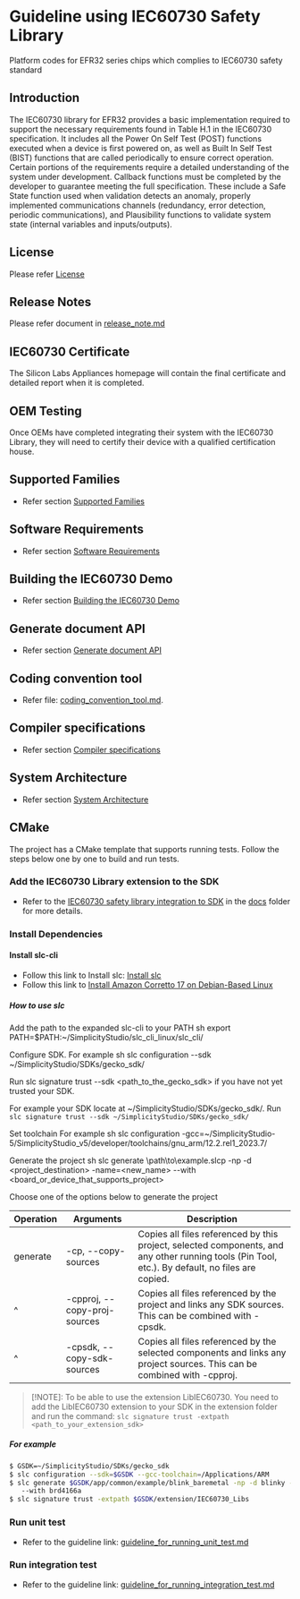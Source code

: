 # Guideline using IEC60730 Safety Library

Platform codes for EFR32 series chips which complies to IEC60730 safety standard

## Introduction
The IEC60730 library for EFR32 provides a basic implementation required to support the necessary requirements found in Table H.1 in the IEC60730 specification. It includes all the Power On Self Test (POST) functions executed when a device is first powered on, as well as Built In Self Test (BIST) functions that are called periodically to ensure correct operation. Certain portions of the requirements require a detailed understanding of the system under development. Callback functions must be completed by the developer to guarantee meeting the full specification. These include a Safe State function used when validation detects an anomaly, properly implemented communications channels (redundancy, error detection, periodic communications), and Plausibility functions to validate system state (internal variables and inputs/outputs).

## License

Please refer [License](../LICENSE.md)

## Release Notes

Please refer document in [release_note.md](./release_note.md)

## IEC60730 Certificate

The Silicon Labs Appliances homepage will contain the final certificate and detailed report when it is completed.

## OEM Testing

Once OEMs have completed integrating their system with the IEC60730 Library, they will need to certify their device with a qualified certification house.

## Supported Families

- Refer section [Supported Families](./html/EFR32_IEC60730_Libraries/group__efr32__iec60730.html)

## Software Requirements

- Refer section [Software Requirements](./html/EFR32_IEC60730_Libraries/group__efr32__iec60730.html)

## Building the IEC60730 Demo

- Refer section [Building the IEC60730 Demo](./html/EFR32_IEC60730_Libraries/group__efr32__iec60730.html)

## Generate document API

- Refer section [Generate document API](./html/EFR32_IEC60730_Libraries/group__efr32__iec60730.html)

## Coding convention tool

- Refer file: [coding_convention_tool.md](./coding_convention_tool.md).

## Compiler specifications

- Refer section [Compiler specifications](./html/EFR32_IEC60730_Libraries/group__efr32__iec60730.html)

## System Architecture

- Refer section [System Architecture](./html/EFR32_IEC60730_Libraries/group__efr32__iec60730.html)

## CMake

The project has a CMake template that supports running tests. Follow the steps below one by one to build and run tests.

### Add the IEC60730 Library extension to the SDK

- Refer to the [IEC60730 safety library integration to SDK](./iec60730_safety_library_integration_to_sdk.md) in the [docs]() folder for more details.

### Install Dependencies

#### Install slc-cli

- Follow this link to Install slc: [Install slc](https://docs.silabs.com/simplicity-studio-5-users-guide/latest/ss-5-users-guide-tools-slc-cli/02-installation)
- Follow this link to [Install Amazon Corretto 17 on Debian-Based Linux](https://docs.aws.amazon.com/corretto/latest/corretto-17-ug/downloads-list.html)

##### How to use slc

Add the path to the expanded slc-cli to your PATH sh export PATH=$PATH:~/SimplicityStudio/slc_cli_linux/slc_cli/

Configure SDK. For example sh slc configuration --sdk ~/SimplicityStudio/SDKs/gecko_sdk/

Run slc signature trust --sdk <path_to_the_gecko_sdk> if you have not yet trusted your SDK.

For example your SDK locate at ~/SimplicityStudio/SDKs/gecko_sdk/. Run `slc signature trust --sdk ~/SimplicityStudio/SDKs/gecko_sdk/`

Set toolchain For example sh slc configuration -gcc=~/SimplicityStudio-5/SimplicityStudio_v5/developer/toolchains/gnu_arm/12.2.rel1_2023.7/

Generate the project sh slc generate \path\to\example.slcp -np -d <project_destination> -name=<new_name> --with <board_or_device_that_supports_project>

Choose one of the options below to generate the project

| Operation | Arguments | Description |
|---|---|---|
|generate | -cp, --copy-sources | Copies all files referenced by this project, selected components, and any other running tools (Pin Tool, etc.). By default, no files are copied. |
|^ | -cpproj, --copy-proj-sources | Copies all files referenced by the project and links any SDK sources. This can be combined with -cpsdk. |
|^ | -cpsdk, --copy-sdk-sources | Copies all files referenced by the selected components and links any project sources. This can be combined with -cpproj. |

> [!NOTE]: To be able to use the extension LibIEC60730. You need to add the LibIEC60730
> extension to your SDK in the extension folder and run the command: `slc signature trust -extpath <path_to_your_extension_sdk>`

##### For example

```sh
$ GSDK=~/SimplicityStudio/SDKs/gecko_sdk
$ slc configuration --sdk=$GSDK --gcc-toolchain=/Applications/ARM
$ slc generate $GSDK/app/common/example/blink_baremetal -np -d blinky -name=blinky -o makefile
   --with brd4166a
$ slc signature trust -extpath $GSDK/extension/IEC60730_Libs
```

### Run unit test
  - Refer to the guideline link: [guideline_for_running_unit_test.md](./guideline_for_running_unit_test.md)
### Run integration test
  - Refer to the guideline link: [guideline_for_running_integration_test.md](./guideline_for_running_integration_test.md)
